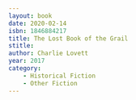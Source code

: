 ```yaml
---
layout: book
date: 2020-02-14
isbn: 1846884217
title: The Lost Book of the Grail
stitle: 
author: Charlie Lovett
year: 2017
category:
    - Historical Fiction
    - Other Fiction
---
```

